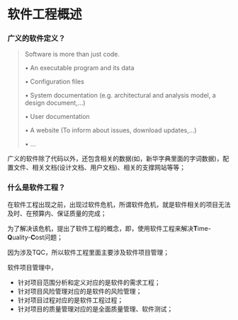 # 软件工程概述

### 广义的软件定义？

> Software is more than just code. 
>
> • An executable program and its data
>
>  • Configuration files
>
>  • System documentation \(e.g. architectural and analysis model, a design document,...\)
>
> • User documentation
>
> • A website \(To inform about issues, download updates,...\) 
>
> • ...

广义的软件除了代码以外，还包含相关的数据\(如，新华字典里面的字词数据\)，配置文件、相关文档\(设计文档、用户文档\)、相关的支撑网站等等；

### 什么是软件工程？

在软件工程出现之前，出现过软件危机，所谓软件危机，就是软件相关的项目无法及时、在预算内、保证质量的完成；

为了解决该危机，提出了软件工程的概念，即，使用软件工程来解决**T**ime-**Q**uality-**C**ost问题；

因为涉及TQC，所以软件工程里面主要涉及软件项目管理；

软件项目管理中，

* 针对项目范围分析和定义对应的是软件的需求工程；
* 针对项目风险管理对应的是软件的风险管理；
* 针对项目过程对应的是软件工程过程；
* 针对项目的质量管理对应的是全面质量管理、软件测试；



